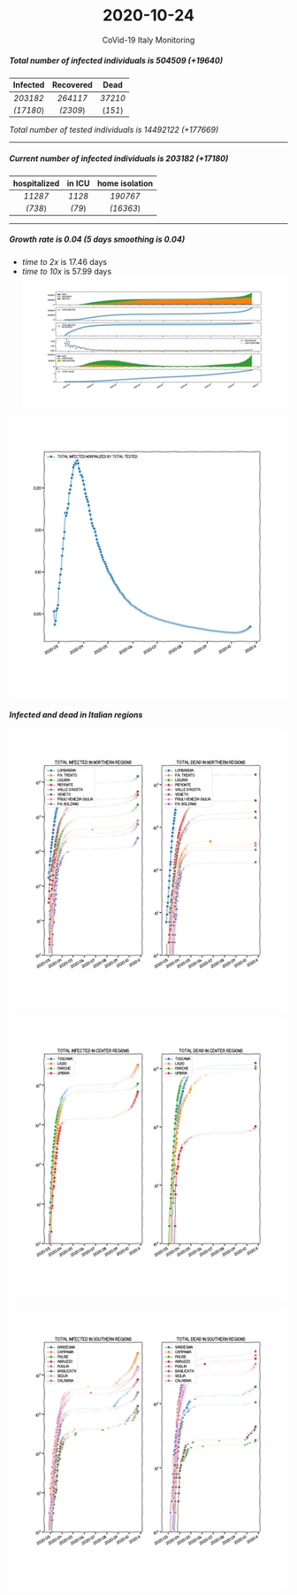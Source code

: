<div align='center'>

# 2020-10-24
CoVid-19 Italy Monitoring
</div>

##### Total number of infected individuals is 504509 (+19640)
Infected | Recovered | Dead
:---: | :---: | :---:
*203182* | *264117* | *37210*
*(17180*) | *(2309*) | (*151*)

*Total number of tested individuals is 14492122 (+177669)*
***
##### Current number of infected individuals is 203182 (+17180)
hospitalized | in ICU | home isolation
:---: | :---: | :---:
*11287* |*1128* |*190767*
*(738*) |*(79*) |*(16363*)
***
##### Growth rate is 0.04 (5 days smoothing is 0.04)
- *time to 2x* is 17.46 days
- *time to 10x* is 57.99 days
![stats][stats]

![infected_normalized][infected_normalized]

##### Infected and dead in Italian regions


![northern_regions][northern_regions]


![center_regions][center_regions]


![southern_regions][southern_regions]

[stats]: stats.png
[infected_normalized]: infected_normalized.png
[northern_regions]: northern_regions.png
[center_regions]: center_regions.png
[southern_regions]: southern_regions.png
